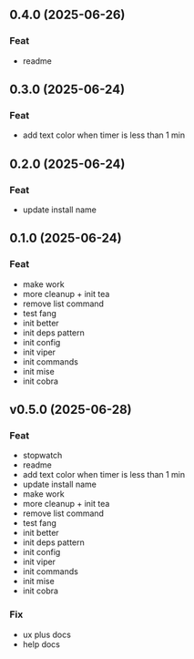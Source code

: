 ## 0.4.0 (2025-06-26)

### Feat

- readme

## 0.3.0 (2025-06-24)

### Feat

- add text color when timer is less than 1 min

## 0.2.0 (2025-06-24)

### Feat

- update install name

## 0.1.0 (2025-06-24)

### Feat

- make work
- more cleanup + init tea
- remove list command
- test fang
- init better
- init deps pattern
- init config
- init viper
- init commands
- init mise
- init cobra

## v0.5.0 (2025-06-28)

### Feat

- stopwatch
- readme
- add text color when timer is less than 1 min
- update install name
- make work
- more cleanup + init tea
- remove list command
- test fang
- init better
- init deps pattern
- init config
- init viper
- init commands
- init mise
- init cobra

### Fix

- ux plus docs
- help docs
